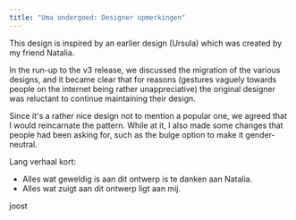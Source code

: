 ```yaml
---
title: "Uma ondergoed: Designer opmerkingen"
---
```


This design is inspired by an earlier design (Ursula) which was created by my friend Natalia.

In the run-up to the v3 release, we discussed the migration of the various designs, and it became clear that for reasons (gestures vaguely towards people on the internet being rather unappreciative) the original designer was reluctant to continue maintaining their design.

Since it's a rather nice design not to mention a popular one, we agreed that I would reincarnate the pattern. While at it, I also made some changes that people had been asking for, such as the bulge option to make it gender-neutral.

Lang verhaal kort:

- Alles wat geweldig is aan dit ontwerp is te danken aan Natalia.
- Alles wat zuigt aan dit ontwerp ligt aan mij.

joost
